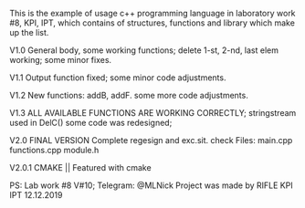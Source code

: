 This is the example of usage c++ programming language in laboratory work #8, KPI, IPT, which contains of structures, functions and library which make up the list.

V1.0 General body, some working functions; delete 1-st, 2-nd, last elem working; some minor fixes.

V1.1 Output function fixed; some minor code adjustments.

V1.2 New functions: addB, addF. some more code adjustments.

V1.3 ALL AVAILABLE FUNCTIONS ARE WORKING CORRECTLY; stringstream used in DelC()
some code was redesigned;

V2.0 FINAL VERSION Complete regesign and exc.sit. check Files: main.cpp functions.cpp module.h

V2.0.1 CMAKE || Featured with cmake

PS: Lab work #8 V#10; Telegram: @MLNick Project was made by RIFLE KPI IPT 12.12.2019
